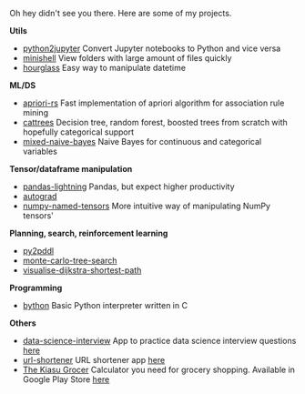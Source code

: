 Oh hey didn't see you there. Here are some of my projects.

**Utils**

* [python2jupyter](https://github.com/remykarem/python2jupyter) Convert Jupyter notebooks to Python and vice versa
* [minishell](https://github.com/remykarem/minishell) View folders with large amount of files quickly
* [hourglass](https://github.com/remykarem/hourglass) Easy way to manipulate datetime

**ML/DS**

* [apriori-rs](https://github.com/remykarem/apriori-rs) Fast implementation of apriori algorithm for association rule mining
* [cattrees](https://github.com/remykarem/cattrees) Decision tree, random forest, boosted trees from scratch with hopefully categorical support
* [mixed-naive-bayes](https://github.com/remykarem/mixed-naive-bayes) Naive Bayes for continuous and categorical variables

**Tensor/dataframe manipulation**

* [pandas-lightning](https://github.com/remykarem/pandas-lightning) Pandas, but expect higher productivity
* [autograd](https://github.com/remykarem/autograd)
* [numpy-named-tensors](https://github.com/remykarem/numpy-named-tensors) More intuitive way of manipulating NumPy tensors'

**Planning, search, reinforcement learning**

* [py2pddl](https://github.com/remykarem/py2pddl)
* [monte-carlo-tree-search](https://github.com/remykarem/python-monte-carlo-tree-search)
* [visualise-dijkstra-shortest-path](https://github.com/remykarem/visualise-dijkstra-shortest-path)

**Programming**

* [bython](https://github.com/remykarem/bython) Basic Python interpreter written in C

**Others**

* [data-science-interview](https://github.com/remykarem/data-science-flashcards) App to practice data science interview questions [here](http://salty-shelf-54742.herokuapp.com)
* [url-shortener](https://github.com/remykarem/url-shortener) URL shortener app [here](http://whispering-hamlet-28439.herokuapp.com)
* [The Kiasu Grocer](https://github.com/remykarem/the-kiasu-grocer-android) Calculator you need for grocery shopping. Available in Google Play Store [here](https://play.google.com/store/apps/details?id=com.raimikarim.thekiasushopper)
